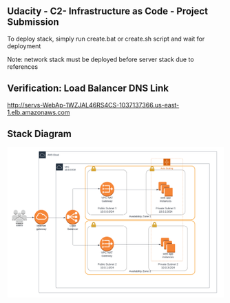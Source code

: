 ## Udacity - C2- Infrastructure as Code - Project Submission
To deploy stack, simply run create.bat or create.sh script and wait for deployment

Note: network stack must be deployed before server stack due to references

## Verification: Load Balancer DNS Link
http://servs-WebAp-1WZJAL46RS4CS-1037137366.us-east-1.elb.amazonaws.com

## Stack Diagram
![image](Udacity-Infra-as-Code.png)
